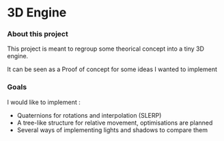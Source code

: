 # 3D Engine

### About this project

This project is meant to regroup some theorical concept into a tiny 3D engine.

It can be seen as a Proof of concept for some ideas I wanted to implement

### Goals

I would like to implement :
  - Quaternions for rotations and interpolation (SLERP)
  - A tree-like structure for relative movement, optimisations are planned
  - Several ways of implementing lights and shadows to compare them